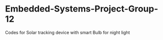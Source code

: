 # Embedded-Systems-Project-Group-12
Codes for Solar tracking device with smart Bulb for night light
